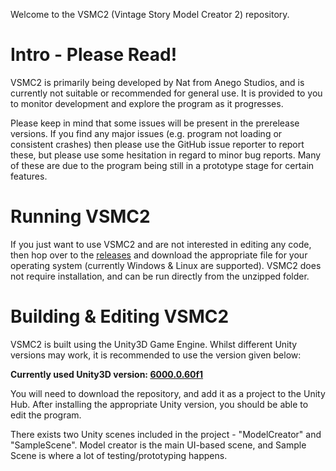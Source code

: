 Welcome to the VSMC2 (Vintage Story Model Creator 2) repository.

# Intro - Please Read! #
VSMC2 is primarily being developed by Nat from Anego Studios, and is currently not suitable or recommended for general use. It is provided to you to monitor development and explore the program as it progresses. 

Please keep in mind that some issues will be present in the prerelease versions. If you find any major issues (e.g. program not loading or consistent crashes) then please use the GitHub issue reporter to report these, but please use some hesitation in regard to minor bug reports. Many of these are due to the program being still in a prototype stage for certain features.

# Running VSMC2 #
If you just want to use VSMC2 and are not interested in editing any code, then hop over to the [releases](https://github.com/anegostudios/VSModelCreatorProto/releases) and download the appropriate file for your operating system (currently Windows & Linux are supported).
VSMC2 does not require installation, and can be run directly from the unzipped folder.

# Building & Editing VSMC2 #
VSMC2 is built using the Unity3D Game Engine. Whilst different Unity versions may work, it is recommended to use the version given below:

**Currently used Unity3D version: [6000.0.60f1](https://unity.com/releases/editor/whats-new/6000.0.60#installs)**

You will need to download the repository, and add it as a project to the Unity Hub. After installing the appropriate Unity version, you should be able to edit the program.

There exists two Unity scenes included in the project - "ModelCreator" and "SampleScene". Model creator is the main UI-based scene, and Sample Scene is where a lot of testing/prototyping happens.
